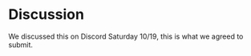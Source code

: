 # Discussion

<p>We discussed this on Discord Saturday 10/19, this is what we agreed to submit.</p>
